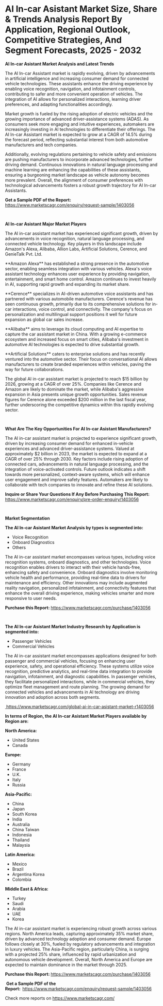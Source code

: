 <p><h1>AI In-car Asistant Market Size, Share & Trends Analysis Report By Application, Regional Outlook, Competitive Strategies, And Segment Forecasts, 2025 - 2032</h1></p><p><strong>AI In-car Asistant Market Analysis and Latest Trends</strong></p>
<p><p>The AI In-car Assistant market is rapidly evolving, driven by advancements in artificial intelligence and increasing consumer demand for connected vehicle technologies. These assistants enhance the driving experience by enabling voice recognition, navigation, and infotainment controls, contributing to safer and more convenient operation of vehicles. The integration of AI allows for personalized interactions, learning driver preferences, and adapting functionalities accordingly. </p><p>Market growth is fueled by the rising adoption of electric vehicles and the growing importance of advanced driver-assistance systems (ADAS). As consumers seek more engaging and intuitive experiences, automakers are increasingly investing in AI technologies to differentiate their offerings. The AI In-car Assistant market is expected to grow at a CAGR of 14.5% during the forecast period, reflecting substantial interest from both automotive manufacturers and tech companies. </p><p>Additionally, evolving regulations pertaining to vehicle safety and emissions are pushing manufacturers to incorporate advanced technologies, further driving demand. Continuous innovations in natural language processing and machine learning are enhancing the capabilities of these assistants, ensuring a burgeoning market landscape as vehicle autonomy becomes more prevalent. Overall, the alignment of consumer preferences with technological advancements fosters a robust growth trajectory for AI In-car Assistants.</p></p>
<p><strong>Get a Sample PDF of the Report:&nbsp;</strong> <a href="https://www.marketscagr.com/enquiry/request-sample/1403056?utm_campaign=3541&utm_medium=2&utm_source=Github&utm_content=ia&utm_term=28032025&utm_id=ai-in-car-asistant">https://www.marketscagr.com/enquiry/request-sample/1403056</a></p>
<p>&nbsp;</p>
<p><strong>AI In-car Asistant Major Market Players</strong></p>
<p><p>The AI in-car assistant market has experienced significant growth, driven by advancements in voice recognition, natural language processing, and connected vehicle technology. Key players in this landscape include Amazon's Alexa, Alibaba, Allion Labs, Artificial Solutions, Cerence, and GenieTalk Pvt. Ltd.</p><p>**Amazon Alexa** has established a strong presence in the automotive sector, enabling seamless integration with various vehicles. Alexa's voice assistant technology enhances user experience by providing navigation, entertainment, and smart home control. Amazon continues to invest heavily in AI, supporting rapid growth and expanding its market share.</p><p>**Cerence** specializes in AI-driven automotive voice assistants and has partnered with various automobile manufacturers. Cerence's revenue has seen continuous growth, primarily due to its comprehensive solutions for in-car interactions, voice control, and connectivity. The company's focus on personalization and multilingual support positions it well for future expansion as global car sales increase.</p><p>**Alibaba** aims to leverage its cloud computing and AI expertise to capture the car assistant market in China. With a growing e-commerce ecosystem and increased focus on smart cities, Alibaba's investment in automotive AI technologies is expected to drive substantial growth.</p><p>**Artificial Solutions** caters to enterprise solutions and has recently ventured into the automotive sector. Their focus on conversational AI allows manufacturers to create branded experiences within vehicles, paving the way for future collaborations.</p><p>The global AI in-car assistant market is projected to reach $15 billion by 2026, growing at a CAGR of over 25%. Companies like Cerence and Amazon are likely to dominate the market, while Alibaba's aggressive expansion in Asia presents unique growth opportunities. Sales revenue figures for Cerence alone exceeded $200 million in the last fiscal year, further underscoring the competitive dynamics within this rapidly evolving sector.</p></p>
<p>&nbsp;</p>
<p><strong>What Are The Key Opportunities For AI In-car Asistant Manufacturers?</strong></p>
<p><p>The AI in-car assistant market is projected to experience significant growth, driven by increasing consumer demand for enhanced in-vehicle experiences and advanced driver-assistance systems. Valued at approximately $2 billion in 2023, the market is expected to expand at a CAGR of over 25% through 2030. Key factors include rising adoption of connected cars, advancements in natural language processing, and the integration of voice-activated controls. Future outlook indicates a shift towards more personalized, context-aware systems, which will enhance user engagement and improve safety features. Automakers are likely to collaborate with tech companies to innovate and refine these AI solutions.</p></p>
<p><strong>Inquire or Share Your Questions If Any Before Purchasing This Report:</strong> <a href="https://www.marketscagr.com/enquiry/pre-order-enquiry/1403056?utm_campaign=3541&utm_medium=2&utm_source=Github&utm_content=ia&utm_term=28032025&utm_id=ai-in-car-asistant">https://www.marketscagr.com/enquiry/pre-order-enquiry/1403056</a></p>
<p>&nbsp;</p>
<p><strong>Market Segmentation</strong></p>
<p><strong>The AI In-car Asistant Market Analysis by types is segmented into:</strong></p>
<p><ul><li>Voice Recognition</li><li>Onboard Diagnostics</li><li>Others</li></ul></p>
<p><p>The AI in-car assistant market encompasses various types, including voice recognition systems, onboard diagnostics, and other technologies. Voice recognition enables drivers to interact with their vehicle hands-free, enhancing safety and convenience. Onboard diagnostics involve monitoring vehicle health and performance, providing real-time data to drivers for maintenance and efficiency. Other innovations may include augmented reality navigation, personalized infotainment, and connectivity features that enhance the overall driving experience, making vehicles smarter and more responsive to user needs.</p></p>
<p><strong>Purchase this Report:&nbsp;</strong><a href="https://www.marketscagr.com/purchase/1403056?utm_campaign=3541&utm_medium=2&utm_source=Github&utm_content=ia&utm_term=28032025&utm_id=ai-in-car-asistant">https://www.marketscagr.com/purchase/1403056</a></p>
<p>&nbsp;</p>
<p><strong>The AI In-car Asistant Market Industry Research by Application is segmented into:</strong></p>
<p><ul><li>Passenger Vehicles</li><li>Commercial Vehicles</li></ul></p>
<p><p>The AI in-car assistant market encompasses applications designed for both passenger and commercial vehicles, focusing on enhancing user experience, safety, and operational efficiency. These systems utilize voice recognition, predictive analytics, and real-time data integration to provide navigation, infotainment, and diagnostic capabilities. In passenger vehicles, they facilitate personalized interactions, while in commercial vehicles, they optimize fleet management and route planning. The growing demand for connected vehicles and advancements in AI technology are driving innovation and adoption across both segments.</p></p>
<p><a href="https://www.marketscagr.com/global-ai-in-car-asistant-market-r1403056?utm_campaign=3541&utm_medium=2&utm_source=Github&utm_content=ia&utm_term=28032025&utm_id=ai-in-car-asistant">&nbsp;https://www.marketscagr.com/global-ai-in-car-asistant-market-r1403056</a></p>
<p><strong>In terms of Region, the AI In-car Asistant Market Players available by Region are:</strong></p>
<p>
    <p> <strong> North America: </strong>
        <ul>
            <li>United States</li>
            <li>Canada</li>
        </ul>
        </p> 
    <p> <strong> Europe: </strong>
        <ul>
            <li>Germany</li>
            <li>France</li>
            <li>U.K.</li>
            <li>Italy</li>
            <li>Russia</li>
        </ul>
        </p> 
    <p> <strong> Asia-Pacific: </strong>
        <ul>
            <li>China</li>
            <li>Japan</li>
            <li>South Korea</li>
            <li>India</li>
            <li>Australia</li>
            <li>China Taiwan</li>
            <li>Indonesia</li>
            <li>Thailand</li>
            <li>Malaysia</li>
        </ul>
        </p> 
    <p> <strong> Latin America: </strong>
        <ul>
            <li>Mexico</li>
            <li>Brazil</li>
            <li>Argentina Korea</li>
            <li>Colombia</li>
        </ul>
        </p> 
    <p> <strong> Middle East & Africa: </strong>
        <ul>
            <li>Turkey</li>
            <li>Saudi</li>
            <li>Arabia</li>
            <li>UAE</li>
            <li>Korea</li>
        </ul>
    </p>
    </p>
<p><p>The AI in-car assistant market is experiencing robust growth across various regions. North America leads, capturing approximately 35% market share, driven by advanced technology adoption and consumer demand. Europe follows closely at 30%, fueled by regulatory advancements and integration in luxury vehicles. The Asia-Pacific region, particularly China, is surging with a projected 25% share, influenced by rapid urbanization and autonomous vehicle development. Overall, North America and Europe are expected to maintain dominance in the market through 2025.</p></p>
<p><strong>Purchase this Report: </strong><a href="https://www.marketscagr.com/purchase/1403056?utm_campaign=3541&utm_medium=2&utm_source=Github&utm_content=ia&utm_term=28032025&utm_id=ai-in-car-asistant">https://www.marketscagr.com/purchase/1403056</a></p>
<p>&nbsp;<strong>Get a Sample PDF of the Report:&nbsp;&nbsp;</strong><a href="https://www.marketscagr.com/enquiry/request-sample/1403056?utm_campaign=3541&utm_medium=2&utm_source=Github&utm_content=ia&utm_term=28032025&utm_id=ai-in-car-asistant">https://www.marketscagr.com/enquiry/request-sample/1403056</a></p>
<p><strong></strong></p>
<p>Check more reports on <a href="https://www.marketscagr.com/?utm_campaign=3541&utm_medium=2&utm_source=Github&utm_content=ia&utm_term=28032025&utm_id=ai-in-car-asistant">https://www.marketscagr.com/</a></p>